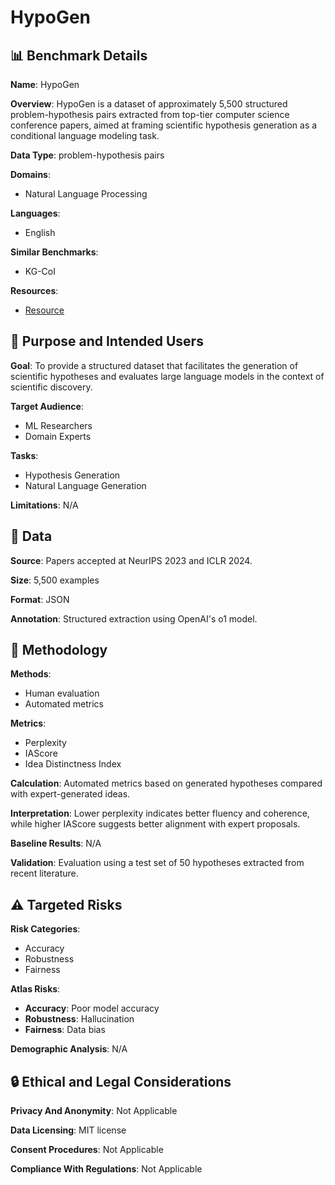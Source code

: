# HypoGen

## 📊 Benchmark Details

**Name**: HypoGen

**Overview**: HypoGen is a dataset of approximately 5,500 structured problem-hypothesis pairs extracted from top-tier computer science conference papers, aimed at framing scientific hypothesis generation as a conditional language modeling task.

**Data Type**: problem-hypothesis pairs

**Domains**:
- Natural Language Processing

**Languages**:
- English

**Similar Benchmarks**:
- KG-CoI

**Resources**:
- [Resource](https://huggingface.co/datasets/UniverseTBD/hypogen-dr1)

## 🎯 Purpose and Intended Users

**Goal**: To provide a structured dataset that facilitates the generation of scientific hypotheses and evaluates large language models in the context of scientific discovery.

**Target Audience**:
- ML Researchers
- Domain Experts

**Tasks**:
- Hypothesis Generation
- Natural Language Generation

**Limitations**: N/A

## 💾 Data

**Source**: Papers accepted at NeurIPS 2023 and ICLR 2024.

**Size**: 5,500 examples

**Format**: JSON

**Annotation**: Structured extraction using OpenAI's o1 model.

## 🔬 Methodology

**Methods**:
- Human evaluation
- Automated metrics

**Metrics**:
- Perplexity
- IAScore
- Idea Distinctness Index

**Calculation**: Automated metrics based on generated hypotheses compared with expert-generated ideas.

**Interpretation**: Lower perplexity indicates better fluency and coherence, while higher IAScore suggests better alignment with expert proposals.

**Baseline Results**: N/A

**Validation**: Evaluation using a test set of 50 hypotheses extracted from recent literature.

## ⚠️ Targeted Risks

**Risk Categories**:
- Accuracy
- Robustness
- Fairness

**Atlas Risks**:
- **Accuracy**: Poor model accuracy
- **Robustness**: Hallucination
- **Fairness**: Data bias

**Demographic Analysis**: N/A

## 🔒 Ethical and Legal Considerations

**Privacy And Anonymity**: Not Applicable

**Data Licensing**: MIT license

**Consent Procedures**: Not Applicable

**Compliance With Regulations**: Not Applicable

